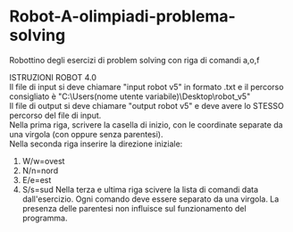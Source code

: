 # Robot-A-olimpiadi-problema-solving
Robottino degli esercizi di problem solving con riga di comandi a,o,f

ISTRUZIONI ROBOT 4.0 <br>
Il file di input si deve chiamare "input robot v5" in formato .txt e il percorso consigliato è "C:\Users\(nome utente variabile)\Desktop\robot_v5" <br>
Il file di output si deve chiamare "output robot v5" e deve avere lo STESSO percorso del file di input. <br>
Nella prima riga, scrivere la casella di inizio, con le coordinate separate da una virgola (con oppure senza parentesi). <br>
Nella seconda riga inserire la direzione iniziale: <br>
1) W/w=ovest
2) N/n=nord
3) E/e=est
4) S/s=sud
Nella terza e ultima riga scivere la lista di comandi data dall'esercizio. Ogni comando deve essere separato da una virgola. La presenza delle parentesi non influisce sul funzionamento del programma.
